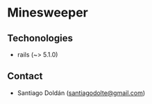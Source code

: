 # Minesweeper

## Techonologies

- rails (~> 5.1.0)

## Contact

- Santiago Doldán (santiagodolte@gmail.com)
